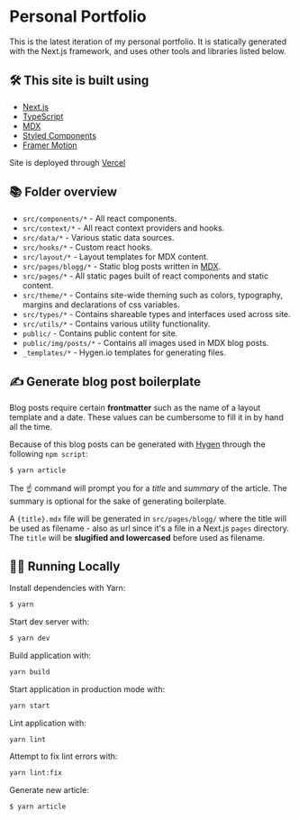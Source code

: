 # Personal Portfolio

This is the latest iteration of my personal portfolio. It is statically generated with the Next.js framework, and uses other tools and libraries listed below.

## 🛠 This site is built using

- [Next.js](https://nextjs.org/)
- [TypeScript](https://www.typescriptlang.org/)
- [MDX](https://github.com/mdx-js/mdx)
- [Styled Components](https://styled-components.com/)
- [Framer Motion](https://www.framer.com/motion/)

Site is deployed through [Vercel](https://vercel.com)

## 📚 Folder overview

- `src/components/*` - All react components.
- `src/context/*` - All react context providers and hooks.
- `src/data/*` - Various static data sources.
- `src/hooks/*` - Custom react hooks.
- `src/layout/*` - Layout templates for MDX content.
- `src/pages/blogg/*` - Static blog posts written in [MDX](https://github.com/mdx-js/mdx).
- `src/pages/*` - All static pages built of react components and static content.
- `src/theme/*` - Contains site-wide theming such as colors, typography, margins and declarations of css variables.
- `src/types/*` - Contains shareable types and interfaces used across site.
- `src/utils/*` - Contains various utility functionality.
- `public/` - Contains public content for site.
- `public/img/posts/*` - Contains all images used in MDX blog posts.
- `_templates/*` - Hygen.io templates for generating files.

## ✍️ Generate blog post boilerplate

Blog posts require certain **frontmatter** such as the name of a layout template and a date. These values can be cumbersome to fill it in by hand all the time.

Because of this blog posts can be generated with [Hygen](http://www.hygen.io/) through the following `npm script`:

```bash
$ yarn article
```

The ☝️ command will prompt you for a _title_ and _summary_ of the article. The summary is optional for the sake of generating boilerplate.

A `{title}.mdx` file will be generated in `src/pages/blogg/` where the title will be used as filename - also as url since it's a file in a Next.js `pages` directory. The `title` will be **slugified and lowercased** before used as filename.

## 👨‍💻 Running Locally

Install dependencies with Yarn:

```bash
$ yarn
```

Start dev server with:

```bash
$ yarn dev
```

Build application with:

```bash
yarn build
```

Start application in production mode with:

```bash
yarn start
```

Lint application with:

```bash
yarn lint
```

Attempt to fix lint errors with:

```bash
yarn lint:fix
```

Generate new article:

```bash
$ yarn article
```
